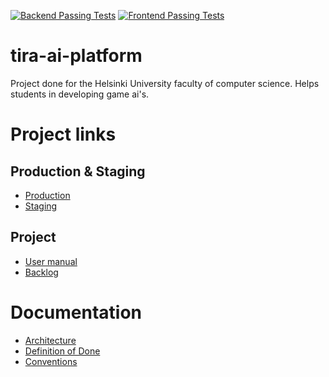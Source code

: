 [![Backend Passing Tests](https://github.com/game-ai-platform-team/tira-ai-platform/actions/workflows/ci_back.yml/badge.svg)](https://github.com/game-ai-platform-team/tira-ai-platform/actions/workflows/ci_back.yml)
[![Frontend Passing Tests](https://github.com/game-ai-platform-team/tira-ai-platform/actions/workflows/ci_front.yml/badge.svg)](https://github.com/game-ai-platform-team/tira-ai-platform/actions/workflows/ci_front.yml)

# tira-ai-platform
Project done for the Helsinki University faculty of computer science. Helps students in developing game ai's.

# Project links

## Production & Staging
- [Production]()
- [Staging](https://ai-dev-platform-ohtuprojekti-staging.apps.ocp-test-0.k8s.it.helsinki.fi/index.html)

## Project
- [User manual](https://github.com/game-ai-platform-team/tira-ai-platform/blob/dev/docs/usermanual.md)
- [Backlog](https://github.com/orgs/game-ai-platform-team/projects/1)

# Documentation

- [Architecture](https://github.com/game-ai-platform-team/tira-ai-platform/blob/main/docs/architecture.md)
- [Definition of Done](https://github.com/game-ai-platform-team/tira-ai-platform/blob/dev/docs/definitionofdone.md)
- [Conventions](https://github.com/game-ai-platform-team/tira-ai-platform/blob/main/docs/conventions.md)
